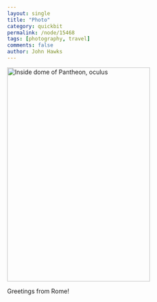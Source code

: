 ```yaml
---
layout: single 
title: "Photo" 
category: quickbit
permalink: /node/15468
tags: [photography, travel] 
comments: false 
author: John Hawks 
---
```


<div class="middle-picture">
<a href="http://www.flickr.com/photos/johnhawks/5706077387/" title="Inside dome of Pantheon, oculus by John Hawks, on Flickr"><img src="http://farm3.static.flickr.com/2592/5706077387_5cf8a1dbbe.jpg" width="333" height="500" alt="Inside dome of Pantheon, oculus"></a>
</div>

Greetings from Rome!

